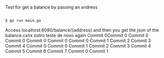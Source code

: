Test for get a balance by passing an andress

```sh

$ go run main.go

```
Access localhost:8080/balance/{address} and then you get the json of the balance.cxnx outro teste de novo again
Commit 0Commit 0
Commit 0
Commit 0
Commit 0
Commit 0
Commit 0
Commit 1
Commit 2
Commit 3
Commit 4
Commit 0
Commit 0
Commit 1
Commit 2
Commit 3
Commit 4
Commit 5
Commit 6
Commit 7
Commit 0
Commit 1
